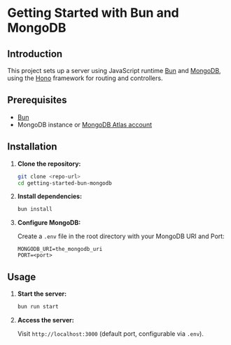 # Getting Started with Bun and MongoDB

## Introduction

This project sets up a server using JavaScript runtime [Bun](https://bun.sh/) and [MongoDB](www.monogodb.com), using the [Hono](https://hono.dev/) framework for routing and controllers.

## Prerequisites

- [Bun](https://bun.sh/docs/installation)
- MongoDB instance or [MongoDB Atlas account](https://account.mongodb.com/account/login?utm_campaign=devrel&utm_content=mdbw&utm_term=kushagra.kesav)

## Installation

1. **Clone the repository:**

   ```bash
   git clone <repo-url>
   cd getting-started-bun-mongodb
   ```

2. **Install dependencies:**

   ```bash
   bun install
   ```

3. **Configure MongoDB:**

   Create a `.env` file in the root directory with your MongoDB URI and Port:

   ```env
   MONGODB_URI=the_mongodb_uri
   PORT=<port>
   ```

## Usage

1. **Start the server:**

   ```bash
   bun run start
   ```

2. **Access the server:**

   Visit `http://localhost:3000` (default port, configurable via `.env`).

